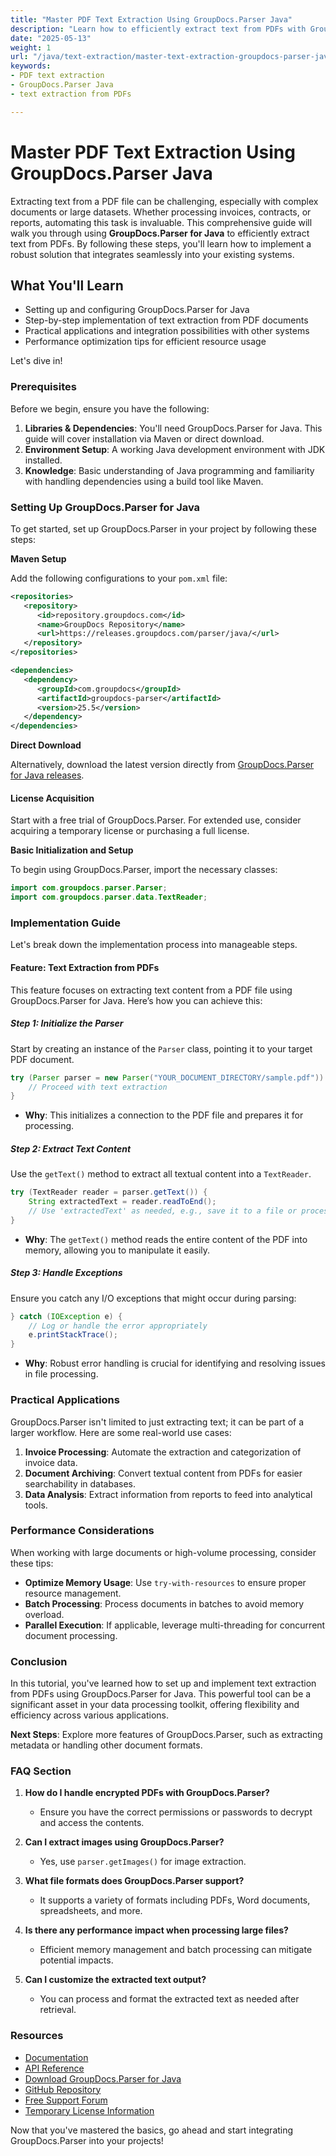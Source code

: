 ```yaml
---
title: "Master PDF Text Extraction Using GroupDocs.Parser Java"
description: "Learn how to efficiently extract text from PDFs with GroupDocs.Parser for Java. This guide covers setup, implementation, and practical applications."
date: "2025-05-13"
weight: 1
url: "/java/text-extraction/master-text-extraction-groupdocs-parser-java/"
keywords:
- PDF text extraction
- GroupDocs.Parser Java
- text extraction from PDFs

---
```



# Master PDF Text Extraction Using GroupDocs.Parser Java

Extracting text from a PDF file can be challenging, especially with complex documents or large datasets. Whether processing invoices, contracts, or reports, automating this task is invaluable. This comprehensive guide will walk you through using **GroupDocs.Parser for Java** to efficiently extract text from PDFs. By following these steps, you'll learn how to implement a robust solution that integrates seamlessly into your existing systems.

## What You'll Learn

- Setting up and configuring GroupDocs.Parser for Java
- Step-by-step implementation of text extraction from PDF documents
- Practical applications and integration possibilities with other systems
- Performance optimization tips for efficient resource usage

Let's dive in!

### Prerequisites

Before we begin, ensure you have the following:

1. **Libraries & Dependencies**: You'll need GroupDocs.Parser for Java. This guide will cover installation via Maven or direct download.
2. **Environment Setup**: A working Java development environment with JDK installed.
3. **Knowledge**: Basic understanding of Java programming and familiarity with handling dependencies using a build tool like Maven.

### Setting Up GroupDocs.Parser for Java

To get started, set up GroupDocs.Parser in your project by following these steps:

**Maven Setup**

Add the following configurations to your `pom.xml` file:

```xml
<repositories>
   <repository>
      <id>repository.groupdocs.com</id>
      <name>GroupDocs Repository</name>
      <url>https://releases.groupdocs.com/parser/java/</url>
   </repository>
</repositories>

<dependencies>
   <dependency>
      <groupId>com.groupdocs</groupId>
      <artifactId>groupdocs-parser</artifactId>
      <version>25.5</version>
   </dependency>
</dependencies>
```

**Direct Download**

Alternatively, download the latest version directly from [GroupDocs.Parser for Java releases](https://releases.groupdocs.com/parser/java/).

#### License Acquisition

Start with a free trial of GroupDocs.Parser. For extended use, consider acquiring a temporary license or purchasing a full license.

**Basic Initialization and Setup**

To begin using GroupDocs.Parser, import the necessary classes:

```java
import com.groupdocs.parser.Parser;
import com.groupdocs.parser.data.TextReader;
```

### Implementation Guide

Let's break down the implementation process into manageable steps.

#### Feature: Text Extraction from PDFs

This feature focuses on extracting text content from a PDF file using GroupDocs.Parser for Java. Here’s how you can achieve this:

##### Step 1: Initialize the Parser

Start by creating an instance of the `Parser` class, pointing it to your target PDF document.

```java
try (Parser parser = new Parser("YOUR_DOCUMENT_DIRECTORY/sample.pdf")) {
    // Proceed with text extraction
}
```

- **Why**: This initializes a connection to the PDF file and prepares it for processing.

##### Step 2: Extract Text Content

Use the `getText()` method to extract all textual content into a `TextReader`.

```java
try (TextReader reader = parser.getText()) {
    String extractedText = reader.readToEnd();
    // Use 'extractedText' as needed, e.g., save it to a file or process further
}
```

- **Why**: The `getText()` method reads the entire content of the PDF into memory, allowing you to manipulate it easily.

##### Step 3: Handle Exceptions

Ensure you catch any I/O exceptions that might occur during parsing:

```java
} catch (IOException e) {
    // Log or handle the error appropriately
    e.printStackTrace();
}
```

- **Why**: Robust error handling is crucial for identifying and resolving issues in file processing.

### Practical Applications

GroupDocs.Parser isn't limited to just extracting text; it can be part of a larger workflow. Here are some real-world use cases:

1. **Invoice Processing**: Automate the extraction and categorization of invoice data.
2. **Document Archiving**: Convert textual content from PDFs for easier searchability in databases.
3. **Data Analysis**: Extract information from reports to feed into analytical tools.

### Performance Considerations

When working with large documents or high-volume processing, consider these tips:

- **Optimize Memory Usage**: Use `try-with-resources` to ensure proper resource management.
- **Batch Processing**: Process documents in batches to avoid memory overload.
- **Parallel Execution**: If applicable, leverage multi-threading for concurrent document processing.

### Conclusion

In this tutorial, you've learned how to set up and implement text extraction from PDFs using GroupDocs.Parser for Java. This powerful tool can be a significant asset in your data processing toolkit, offering flexibility and efficiency across various applications.

**Next Steps**: Explore more features of GroupDocs.Parser, such as extracting metadata or handling other document formats.

### FAQ Section

1. **How do I handle encrypted PDFs with GroupDocs.Parser?**
   - Ensure you have the correct permissions or passwords to decrypt and access the contents.

2. **Can I extract images using GroupDocs.Parser?**
   - Yes, use `parser.getImages()` for image extraction.

3. **What file formats does GroupDocs.Parser support?**
   - It supports a variety of formats including PDFs, Word documents, spreadsheets, and more.

4. **Is there any performance impact when processing large files?**
   - Efficient memory management and batch processing can mitigate potential impacts.

5. **Can I customize the extracted text output?**
   - You can process and format the extracted text as needed after retrieval.

### Resources

- [Documentation](https://docs.groupdocs.com/parser/java/)
- [API Reference](https://reference.groupdocs.com/parser/java)
- [Download GroupDocs.Parser for Java](https://releases.groupdocs.com/parser/java/)
- [GitHub Repository](https://github.com/groupdocs-parser/GroupDocs.Parser-for-Java)
- [Free Support Forum](https://forum.groupdocs.com/c/parser)
- [Temporary License Information](https://purchase.groupdocs.com/temporary-license/)

Now that you've mastered the basics, go ahead and start integrating GroupDocs.Parser into your projects!
